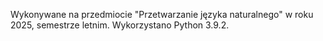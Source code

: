 Wykonywane na przedmiocie "Przetwarzanie języka naturalnego" w roku 2025, semestrze letnim.
Wykorzystano Python 3.9.2.
